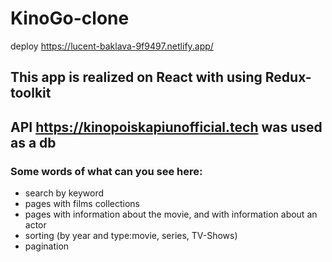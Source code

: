 # KinoGo-clone
deploy https://lucent-baklava-9f9497.netlify.app/
## This app is realized on React with using Redux-toolkit
## API https://kinopoiskapiunofficial.tech was used as a db
### Some words of what can you see here:
- search by keyword
- pages with films collections
- pages with information about the movie, and with information about an actor
- sorting (by year and type:movie, series, TV-Shows)
- pagination
